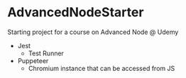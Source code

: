 # AdvancedNodeStarter

Starting project for a course on Advanced Node @ Udemy

- Jest
  - Test Runner
- Puppeteer
  - Chromium instance that can be accessed from JS
